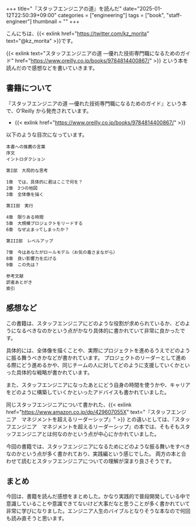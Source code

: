 +++
title="『スタッフエンジニアの道』を読んだ"
date="2025-01-12T22:50:39+09:00"
categories = ["engineering"]
tags = ["book", "staff-engineer"]
thumbnail = ""
+++

こんにちは、{{< exlink href="https://twitter.com/kz_morita" text="@kz_morita" >}}です。

{{< exlink text="スタッフエンジニアの道 ―優れた技術専門職になるためのガイド" href="https://www.oreilly.co.jp/books/9784814400867/" >}} という本を読んだので感想などを書いていきます。

## 書籍について

『スタッフエンジニアの道 ―優れた技術専門職になるためのガイド』という本で、O'Reilly から発売されています。

- {{< exlink href="https://www.oreilly.co.jp/books/9784814400867/" >}}

以下のような目次になっています。

```
本書への推薦の言葉
序文
イントロダクション

第I部　大局的な思考

1章　では、具体的に君はここで何を？
2章　3つの地図
3章　全体像を描く

第II部　実行

4章　限りある時間
5章　大規模プロジェクトをリードする
6章　なぜ止まってしまったか？

第III部　レベルアップ

7章　今はあなたがロールモデル（お気の毒さまながら）
8章　良い影響力を広げる
9章　この先は？

参考文献
訳者あとがき
索引
```

## 感想など

この書籍は、スタッフエンジニアにどのような役割が求められているか、どのようになるべきなのかという点がかなり具体的に書かれていて非常に良かったです。

具体的には、全体像を描くことや、実際にプロジェクトを進めるうえでどのように振る舞うべきかなどが書かれています。
プロジェクトのリーダーとして進める際にどう進めるかや、同じチームの人に対してどのように支援していくかといった具体的な戦略が書かれています。

また、スタッフエンジニアになったあとにどう自身の時間を使うかや、キャリアをどのように構築していくかといったアドバイスも書かれていました。

同じスタッフエンジニアについて書かれた、{{< exlink href="https://www.amazon.co.jp/dp/429607055X" text="『スタッフエンジニア　マネジメントを超えるリーダーシップ』" >}} との違いとしては、『スタッフエンジニア　マネジメントを超えるリーダーシップ』の本では、そもそもスタッフエンジニアとは何なのかという点が中心にかかれていました。

今回の書籍では、スタッフエンジニアになるためにどのような振る舞いをすべきなのかという点が多く書かれており、実践編という感じでした。
両方の本と合わせて読むとスタッフエンジニアについての理解が深まり良さそうです。

## まとめ

今回は、書籍を読んだ感想をまとめした。かなり実践的で普段開発している中で意識していることや意識できてないけど大事だなと思うことが多く書かれていて非常に学びになりました。エンジニア人生のバイブルとなりそうな本なので何回も読み直そうと思います。
